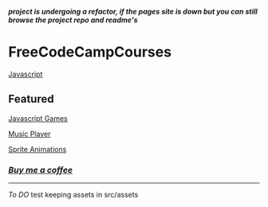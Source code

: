 ***project is undergoing a refactor, if the pages site is down but you can still browse the project repo and readme's***

# FreeCodeCampCourses

[Javascript](/FreeCodeCampCourses/JS)

## Featured

[Javascript Games](https://artechfuz3d-studio.github.io/FreeCodeCampCourses/JS/YTCourses/FrankLabsCourse/)

[Music Player](https://artechfuz3d-studio.github.io/FreeCodeCampCourses/JS/Alg&DataStruct/MusicPlayer/index.html)

[Sprite Animations](https://artechfuz3d-studio.github.io/FreeCodeCampCourses/JS/YTCourses/FrankLabsCourse/Part01/index.html)

### [*Buy me a coffee*](https://beacons.ai/artechfuz3d)

-----
*To DO*
test keeping assets in src/assets